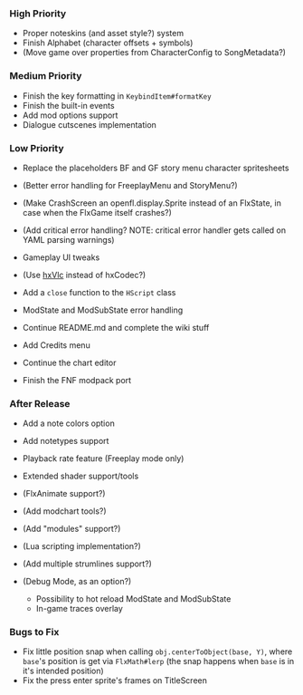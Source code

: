 ### High Priority
- Proper noteskins (and asset style?) system
- Finish Alphabet (character offsets + symbols)
- (Move game over properties from CharacterConfig to SongMetadata?)

### Medium Priority
- Finish the key formatting in `KeybindItem#formatKey`
- Finish the built-in events
- Add mod options support
- Dialogue cutscenes implementation

### Low Priority
- Replace the placeholders BF and GF story menu character spritesheets
- (Better error handling for FreeplayMenu and StoryMenu?)

- (Make CrashScreen an openfl.display.Sprite instead of an FlxState, in case when the FlxGame itself crashes?)
- (Add critical error handling? NOTE: critical error handler gets called on YAML parsing warnings)

- Gameplay UI tweaks
- (Use [hxVlc](https://github.com/MAJigsaw77/hxvlc) instead of hxCodec?)

- Add a `close` function to the `HScript` class
- ModState and ModSubState error handling

- Continue README.md and complete the wiki stuff

- Add Credits menu
- Continue the chart editor
- Finish the FNF modpack port

### After Release
- Add a note colors option
- Add notetypes support

- Playback rate feature (Freeplay mode only)
- Extended shader support/tools

- (FlxAnimate support?)
- (Add modchart tools?)
- (Add "modules" support?)
- (Lua scripting implementation?)
- (Add multiple strumlines support?)

- (Debug Mode, as an option?)
  * Possibility to hot reload ModState and ModSubState
  * In-game traces overlay

### Bugs to Fix
- Fix little position snap when calling `obj.centerToObject(base, Y)`, where `base`'s position is get via `FlxMath#lerp` (the snap happens when `base` is in it's intended position)
- Fix the press enter sprite's frames on TitleScreen